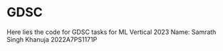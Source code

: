 # GDSC
Here lies the code for GDSC tasks for ML Vertical 2023
Name: Samrath Singh Khanuja
2022A7PS1171P

